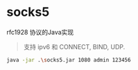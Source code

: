 # socks5
rfc1928 协议的Java实现

> 支持 ipv6 和 CONNECT, BIND, UDP.

```bash
java -jar .\socks5.jar 1080 admin 123456
```